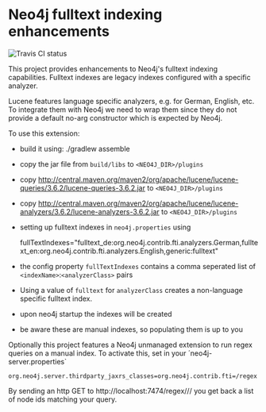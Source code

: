 # Neo4j fulltext indexing enhancements

![Travis CI status](https://travis-ci.org/sarmbruster/neo4j-fti.svg?branch=master)

This project provides enhancements to Neo4j's fulltext indexing capabilities. Fulltext indexes are legacy indexes configured with a specific analyzer. 

Lucene features language specific analyzers, e.g. for German, English, etc. To integrate them with Neo4j we need to wrap them since they do not provide a default no-arg constructor which is expected by Neo4j.

To use this extension:

* build it using: ./gradlew assemble
* copy the jar file from `build/libs` to `<NEO4J_DIR>/plugins`
* copy http://central.maven.org/maven2/org/apache/lucene/lucene-queries/3.6.2/lucene-queries-3.6.2.jar to `<NEO4J_DIR>/plugins`
* copy http://central.maven.org/maven2/org/apache/lucene/lucene-analyzers/3.6.2/lucene-analyzers-3.6.2.jar to `<NEO4J_DIR>/plugins`
* setting up fulltext indexes in `neo4j.properties` using

    fullTextIndexes="fulltext_de:org.neo4j.contrib.fti.analyzers.German,fulltext_en:org.neo4j.contrib.fti.analyzers.English,generic:fulltext"
    
* the config property `fullTextIndexes` contains a comma seperated list of `<indexName>`:`<analyzerClass>` pairs
* Using a value of `fulltext` for `analyzerClass` creates a non-language specific fulltext index.  
* upon neo4j startup the indexes will be created
* be aware these are manual indexes, so populating them is up to you

Optionally this project features a Neo4j unmanaged extension to run regex queries on a manual index. To activate this, set in your ´neo4j-server.properties`

    org.neo4j.server.thirdparty_jaxrs_classes=org.neo4j.contrib.fti=/regex

By sending an http GET to http://localhost:7474/regex/<indexname>/<field>/<regex> you get back a list of node ids matching your query.
